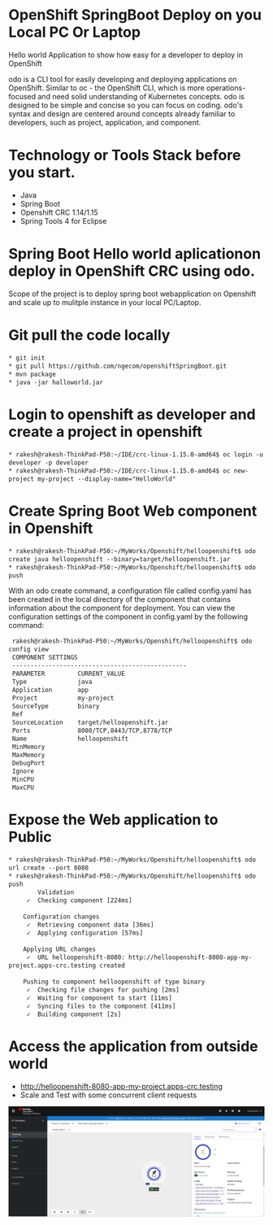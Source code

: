# OpenShift SpringBoot Deploy on you Local PC Or Laptop

Hello world Application to show how easy for a developer to deploy in OpenShift

odo is a CLI tool for easily developing and deploying applications on OpenShift. Similar to oc - the OpenShift CLI, which is more operations-focused 
and need solid understanding of Kubernetes concepts. odo is designed to be simple and concise so you can focus on coding. odo's syntax and design are centered 
around concepts already familiar to developers, such as project, application, and component. 

# Technology or Tools Stack before you start.
  * Java
  * Spring Boot
  * Openshift CRC 1.14/1.15
  * Spring Tools 4 for Eclipse
  
# Spring Boot Hello world aplicationon deploy in OpenShift CRC using odo.

Scope of the project is to deploy spring boot webapplication on Openshift and scale up to mulitple instance in your local PC/Laptop.

# Git pull the code locally
    * git init
    * git pull https://github.com/ngecom/openshiftSpringBoot.git
    * mvn package
    * java -jar halloworld.jar

# Login to openshift as developer and create a project in openshift
    * rakesh@rakesh-ThinkPad-P50:~/IDE/crc-linux-1.15.0-amd64$ oc login -u developer -p developer
    * rakesh@rakesh-ThinkPad-P50:~/IDE/crc-linux-1.15.0-amd64$ oc new-project my-project --display-name="HelloWorld"
  
# Create Spring Boot Web component in Openshift

    * rakesh@rakesh-ThinkPad-P50:~/MyWorks/Openshift/helloopenshift$ odo create java helloopenshift --binary=target/helloopenshift.jar
    * rakesh@rakesh-ThinkPad-P50:~/MyWorks/Openshift/helloopenshift$ odo push
 
With an odo create command, a configuration file called config.yaml has been created in the local directory of the component that contains information about the component for deployment. You can view the configuration settings of the component in config.yaml by the following command:

     rakesh@rakesh-ThinkPad-P50:~/MyWorks/Openshift/helloopenshift$ odo config view
     COMPONENT SETTINGS
     ------------------------------------------------
     PARAMETER         CURRENT_VALUE
     Type              java
     Application       app
     Project           my-project
     SourceType        binary
     Ref               
     SourceLocation    target/helloopenshift.jar
     Ports             8080/TCP,8443/TCP,8778/TCP
     Name              helloopenshift
     MinMemory         
     MaxMemory         
     DebugPort         
     Ignore            
     MinCPU            
     MaxCPU 
     
# Expose the Web application to Public
    * rakesh@rakesh-ThinkPad-P50:~/MyWorks/Openshift/helloopenshift$ odo url create --port 8080
    * rakesh@rakesh-ThinkPad-P50:~/MyWorks/Openshift/helloopenshift$ odo push
            Validation
         ✓  Checking component [224ms]

        Configuration changes
         ✓  Retrieving component data [36ms]
         ✓  Applying configuration [57ms]

        Applying URL changes
         ✓  URL helloopenshift-8080: http://helloopenshift-8080-app-my-project.apps-crc.testing created

        Pushing to component helloopenshift of type binary
         ✓  Checking file changes for pushing [2ms]
         ✓  Waiting for component to start [11ms]
         ✓  Syncing files to the component [411ms]
         ✓  Building component [2s]

# Access the application from outside world
  * http://helloopenshift-8080-app-my-project.apps-crc.testing
  * Scale and Test with some concurrent client requests
 <img src="https://github.com/ngecom/openshiftSpringBoot/blob/master/scale2.png">
     
